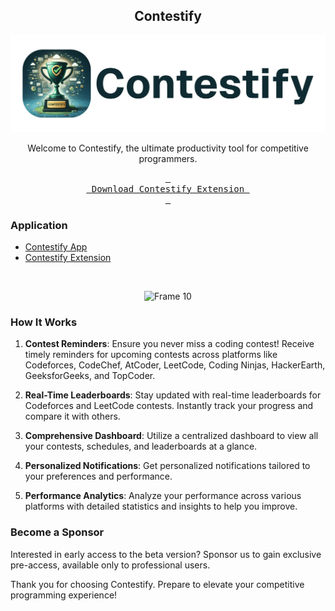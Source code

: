 <div align="center">

## Contestify

![contestify-banner](https://raw.githubusercontent.com/contestify-app/.github/main/profile/contestify-banner.png)

Welcome to Contestify, the ultimate productivity tool for competitive programmers.

<a href="https://github.com/contestify-app/contestify-app/releases/download/0.1.0/contestify-app.crx" target="_blank">
  <kbd> <br> Download Contestify Extension <br> </kbd>
</a>


</div>

### Application

- <a href="https://contestify-app.vercel.app" target="_blank">Contestify App</a>
- <a href="https://github.com/contestify-app/contestify-app/releases/download/0.0.1/contestify-app.crx" target="_blank">Contestify Extension</a>

</br>

<div align="center">
  
![Frame 10](https://github.com/contestify-app/contestify-app/assets/120157430/e4cbdcca-1df8-4836-b70f-2a6852cec078)
</div>


### How It Works

1. **Contest Reminders**: Ensure you never miss a coding contest! Receive timely reminders for upcoming contests across platforms like Codeforces, CodeChef, AtCoder, LeetCode, Coding Ninjas, HackerEarth, GeeksforGeeks, and TopCoder.

2. **Real-Time Leaderboards**: Stay updated with real-time leaderboards for Codeforces and LeetCode contests. Instantly track your progress and compare it with others.

3. **Comprehensive Dashboard**: Utilize a centralized dashboard to view all your contests, schedules, and leaderboards at a glance.

4. **Personalized Notifications**: Get personalized notifications tailored to your preferences and performance.

5. **Performance Analytics**: Analyze your performance across various platforms with detailed statistics and insights to help you improve.

### Become a Sponsor

Interested in early access to the beta version? Sponsor us to gain exclusive pre-access, available only to professional users.

Thank you for choosing Contestify. Prepare to elevate your competitive programming experience!

<!-- Developed by Team Contestify -->
<!-- 
- Gautam Ankoji
- Boddapu Satya Durga Vara Prasad
- Dharnasi Balu Babu
- Dolai Lokesh
- Badidha Shandeepa
-->

